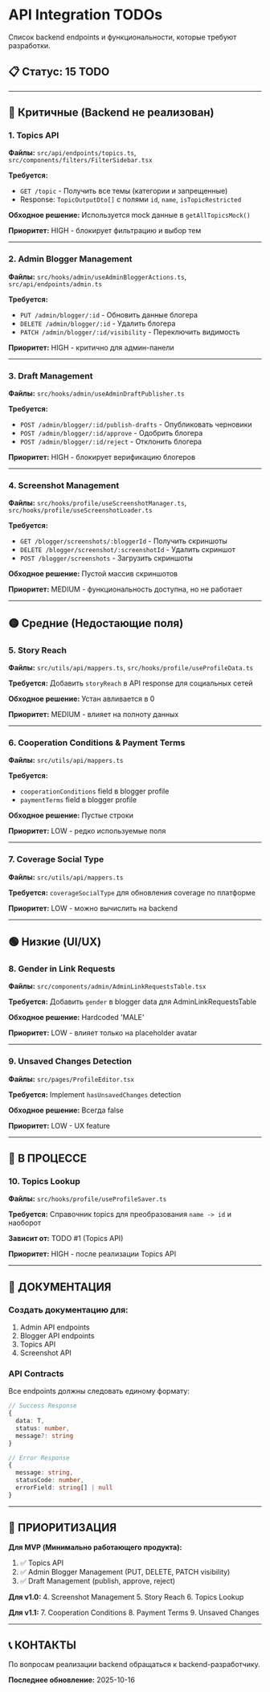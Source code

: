 # API Integration TODOs

Список backend endpoints и функциональности, которые требуют разработки.

## 📋 Статус: 15 TODO

---

## 🔴 Критичные (Backend не реализован)

### 1. Topics API
**Файлы:** `src/api/endpoints/topics.ts`, `src/components/filters/FilterSidebar.tsx`

**Требуется:**
- `GET /topic` - Получить все темы (категории и запрещенные)
- Response: `TopicOutputDto[]` с полями `id`, `name`, `isTopicRestricted`

**Обходное решение:** Используется mock данные в `getAllTopicsMock()`

**Приоритет:** HIGH - блокирует фильтрацию и выбор тем

---

### 2. Admin Blogger Management
**Файлы:** `src/hooks/admin/useAdminBloggerActions.ts`, `src/api/endpoints/admin.ts`

**Требуется:**
- `PUT /admin/blogger/:id` - Обновить данные блогера
- `DELETE /admin/blogger/:id` - Удалить блогера
- `PATCH /admin/blogger/:id/visibility` - Переключить видимость

**Приоритет:** HIGH - критично для админ-панели

---

### 3. Draft Management
**Файлы:** `src/hooks/admin/useAdminDraftPublisher.ts`

**Требуется:**
- `POST /admin/blogger/:id/publish-drafts` - Опубликовать черновики
- `POST /admin/blogger/:id/approve` - Одобрить блогера
- `POST /admin/blogger/:id/reject` - Отклонить блогера

**Приоритет:** HIGH - блокирует верификацию блогеров

---

### 4. Screenshot Management
**Файлы:** `src/hooks/profile/useScreenshotManager.ts`, `src/hooks/profile/useScreenshotLoader.ts`

**Требуется:**
- `GET /blogger/screenshots/:bloggerId` - Получить скриншоты
- `DELETE /blogger/screenshot/:screenshotId` - Удалить скриншот
- `POST /blogger/screenshots` - Загрузить скриншоты

**Обходное решение:** Пустой массив скриншотов

**Приоритет:** MEDIUM - функциональность доступна, но не работает

---

## 🟡 Средние (Недостающие поля)

### 5. Story Reach
**Файлы:** `src/utils/api/mappers.ts`, `src/hooks/profile/useProfileData.ts`

**Требуется:** Добавить `storyReach` в API response для социальных сетей

**Обходное решение:** Устан авливается в 0

**Приоритет:** MEDIUM - влияет на полноту данных

---

### 6. Cooperation Conditions & Payment Terms
**Файлы:** `src/utils/api/mappers.ts`

**Требуется:**
- `cooperationConditions` field в blogger profile
- `paymentTerms` field в blogger profile

**Обходное решение:** Пустые строки

**Приоритет:** LOW - редко используемые поля

---

### 7. Coverage Social Type
**Файлы:** `src/utils/api/mappers.ts`

**Требуется:** `coverageSocialType` для обновления coverage по платформе

**Приоритет:** LOW - можно вычислить на backend

---

## 🟢 Низкие (UI/UX)

### 8. Gender in Link Requests
**Файлы:** `src/components/admin/AdminLinkRequestsTable.tsx`

**Требуется:** Добавить `gender` в blogger data для AdminLinkRequestsTable

**Обходное решение:** Hardcoded 'MALE'

**Приоритет:** LOW - влияет только на placeholder avatar

---

### 9. Unsaved Changes Detection
**Файлы:** `src/pages/ProfileEditor.tsx`

**Требуется:** Implement `hasUnsavedChanges` detection

**Обходное решение:** Всегда false

**Приоритет:** LOW - UX feature

---

## 🔧 В ПРОЦЕССЕ

### 10. Topics Lookup
**Файлы:** `src/hooks/profile/useProfileSaver.ts`

**Требуется:** Справочник topics для преобразования `name -> id` и наоборот

**Зависит от:** TODO #1 (Topics API)

**Приоритет:** HIGH - после реализации Topics API

---

## 📝 ДОКУМЕНТАЦИЯ

### Создать документацию для:
1. Admin API endpoints
2. Blogger API endpoints
3. Topics API
4. Screenshot API

### API Contracts

Все endpoints должны следовать единому формату:
```typescript
// Success Response
{
  data: T,
  status: number,
  message?: string
}

// Error Response
{
  message: string,
  statusCode: number,
  errorField: string[] | null
}
```

---

## 🎯 ПРИОРИТИЗАЦИЯ

**Для MVP (Минимально работающего продукта):**
1. ✅ Topics API
2. ✅ Admin Blogger Management (PUT, DELETE, PATCH visibility)
3. ✅ Draft Management (publish, approve, reject)

**Для v1.0:**
4. Screenshot Management
5. Story Reach
6. Topics Lookup

**Для v1.1:**
7. Cooperation Conditions
8. Payment Terms
9. Unsaved Changes

---

## 📞 КОНТАКТЫ

По вопросам реализации backend обращаться к backend-разработчику.

**Последнее обновление:** 2025-10-16
